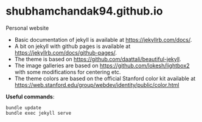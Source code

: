 # shubhamchandak94.github.io
Personal website

- Basic documentation of jekyll is available at https://jekyllrb.com/docs/. 
- A bit on jekyll with github pages is available at https://jekyllrb.com/docs/github-pages/.
- The theme is based on https://github.com/daattali/beautiful-jekyll. 
- The image galleries are based on https://github.com/lokesh/lightbox2 with some modifications for centering etc.
- The theme colors are based on the official Stanford color kit available at https://web.stanford.edu/group/webdev/identity/public/color.html

**Useful commands**:
```
bundle update
bundle exec jekyll serve
```
